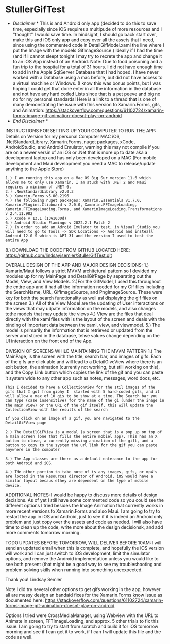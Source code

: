 # StullerGifTest

* *Disclaimer* *
This is and Android only app (decided to do this to save time, especially since iOS requires a multipude of more resources and I "thought" I would save time. In hindsight, I should go back start over, make this and iOS only app and copy over all the assets that I need, since using the commented code in DetailGifModel.xaml the line where I put the Image with the models GifImageSource.) Ideally if I had the time (and if I cannot sleept tonight I may try to recrete the app and change it to an iOS App instead of an Android. Note: Due to food poisoning and a fun trip to the hospital for a total of 31 hours. I did not have enough time to add in the Apple SqlServer Database that I had hoped. I have never worked with a Database using a mac before, but did not have access to a virtual machine or Windows. (I know this was bonus points, but I was hoping I could get that done enter in all the information in the database and not have any hard coded Lists since that is a pet peeve and big no no for my personal standards! Here is a link to a thread that is one of many demonstrating the issue with this version fo Xamarin.Forms, gifs, and Animation: https://stackoverflow.com/questions/61102724/xamarin-forms-image-gif-animation-doesnt-play-on-android
* *End Disclaimer* *

INSTRUCTIONS FOR SETTING UP YOUR COMPUTER TO RUN THE APP:
Details on Version for my personal Computer MAC iOS, .NetStandardLibrary, Xamarin.Forms, nuget packages, xCode, AndroidStudio, and Android Emulator, warning this may not compile if you are on a newer versin of an iOS or .Net that is more up to date aka a development laptop and has only been developed on a MAC (For mobile development and Maui development you need a MAC to release/update anything to the Apple Store)
    
    1.) I am running this app on a Mac OS Big Sur version 11.6 which allows me to only use Xamarin. I am stuck with .NET 2 and Maui requires a minimum of .NET 6.
    2.) .NewStandardLibrary v2.0.3
    3.) Xamarin.Forms v5.00.2196
    4.) The following nuget packages: Xamarin.Essentials v1.7.0, Xamarin.Plugins.Clipboard v 2.0.0, Xamarin.FFImageLoading, Xamarin.FFImageLoading.Forms, and XamarinImageLoading.Transformations v 2.4.11.982
    5.) Xcode v 13.1 (13A1030d)
    6.) Android Studio Flamingo v 2022.2.1 Patch 2
    7.) In order to add an Adroid Emulator to test, in Visual Studio you will need to go to Tools -> SDK Locations -> Android and insteall Android 12.0 S which is API 31 and the version I used to test the entire App
  8.) DOWNLOAD THE CODE FROM GITHUB LOCATED HERE: https://github.com/lindsayjsemler/StullerGifTest.git


OVERALL DESIGN OF THE APP AND MAJOR DESIGN DECISIONS:
    1.) Xamarin/Maui follows a strict MVVM architetural pattern so I devided my modules up for my MainPage and DetailGifPage by separating out the Model, View, and View Models.
    2.)For the GifModel, I used this throughout the entire app and it had all the information needed for my Gif files including the SearchName, URL, GifImageSource, and PngImageSource. These were key for both the search functionality as well asl displaying the gif files on the screen
    3.) All of the View Model are the updating of User interactions on the views that may udpate information on the models, and also changes tothe models that may update the views
    4.) View are the files that deal directly with the xaml files with is the layout of the screen and deals with the binding of important data between the xaml, view, and viewmodel.
    5.) The model is primarily the information that is retrieved or updated from the server and stored in the database, tehse values change depending on the UI interaction on the front end of the App.

DIVISION OF SCREENS WHILE MAINTAINING THE MVVM PATTERN
    1.) The MainPage, is the screen with the title, search bar, and images of gifs. Each of the gifs are click able and will lead to a DetailGiveView where there is an exit button, the animation (currently not working, but still working on this), and the Copy Link button which copies the link of the gif and you can paste it system wide to any other app such as notes, messages, word docs, etc. 
    
    This I decided to have a CollectionView for the stil images of the gifs that I got from giphy I  started with 5 hard-coded gifs, and it will allow a max of 10 gis to be show at a time. The Search bar you can type (case insensitive) for the name of the gi (under the inage in the main view) or the URL of the gif itself, this will update the CollectionView with the results of the search
    
    If you click on an image of a gif, you are navigated to the DetailGiFView page
    
    2.) The DetailGiFView is a modal (a screen that is a pop up on top of a main screen (one that fills the entire mobiel app). This has an X button to close, a currently missing animation of the gift, and a button to copy to the system the url link for the gif you can paste anywhere in the computer
    
    3.) The App classes are there as a default enterance to the app for both Android and iOS.
    
    4.) THe other portion to take note of is any images, gifs, or mp4's are locted in the Resources director of Android, iOS would have a similar layout becaus ethey are dependent on the type of mobile device. 

ADDITIONAL NOTES:
I would be happy to discuss more details of design decisions. As of yet I still have some commented code so you could see the different options I tried besides the Image Animation that currently works in more recent versions fo Xamarin.Forms and also Maui. I am going to try to restart the app in iOS and Android, just to see if it is indeed an Android only problem and just copy over the assets and code as needed. I will also have time to clean up the code, write more about the design decisionsk, and add more comments tomorrow morning. 

TODO UPDATES BEFORE TOMORROW, WILL DELIVER BEFORE 10AM:
I will send an updated email when this is complete, and hopefully the iOS version will work and I can just switch to iOS development, limit the simulator options, and remove the Android implementation unless you would like to see both present (that might be a good way to see my troubleshooting and problem solving skills when running into something unecxpected.

Thank you!
Lindsay Semler



Note I did try several other options to get gifs working in the app, however all are messy design an bandaid fixes for the Xamarin.Forms know issue as documented here: https://stackoverflow.com/questions/61102724/xamarin-forms-image-gif-animation-doesnt-play-on-android

Options I tried were CrossMediaManager, using Webview with the URL to Animate in screen, FFTImageLoading, and approx. 5 other trials to fix this issue. I am going to try to start from scratch and build it for iOS tomorrow morning and see if I can get it to work, if I can I will update this file and the code as well. 


